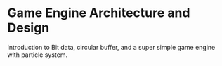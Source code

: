 # Game Engine Architecture and Design

Introduction to Bit data, circular buffer, and a super simple game engine with particle system.
